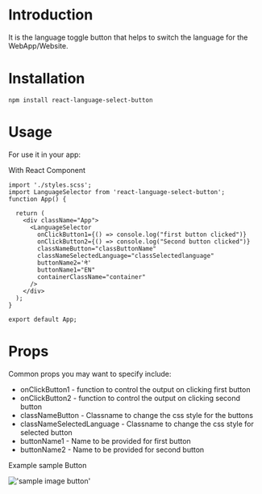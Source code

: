 # Introduction

It is the language toggle button that helps to switch the language for the WebApp/Website.



# Installation

```npm install react-language-select-button```

# Usage

For use it in your app:

With React Component

```
import './styles.scss';
import LanguageSelector from 'react-language-select-button';
function App() {

  return (
    <div className="App">
      <LanguageSelector
        onClickButton1={() => console.log("first button clicked")}
        onClickButton2={() => console.log("Second button clicked")}
        classNameButton="classButtonName"
        classNameSelectedLanguage="classSelectedlanguage"
        buttonName2='ने'
        buttonName1="EN"
        containerClassName="container"
      />
    </div>
  );
}

export default App;
```


# Props

Common props you may want to specify include:

* onClickButton1 - function to control the output on clicking first button
* onClickButton2 - function to control the output on clicking second button
* classNameButton - Classname to change the css style for the buttons
* classNameSelectedLanguage - Classname to change the css style for selected button
* buttonName1 - Name to be provided for first button
* buttonName2 - Name to be provided for second button


Example sample Button

!['sample image button'](https://github.com/nabanitkoirala/react-language-selector/blob/master/react-language-selector/src/image/screenShot.png?raw=true)
